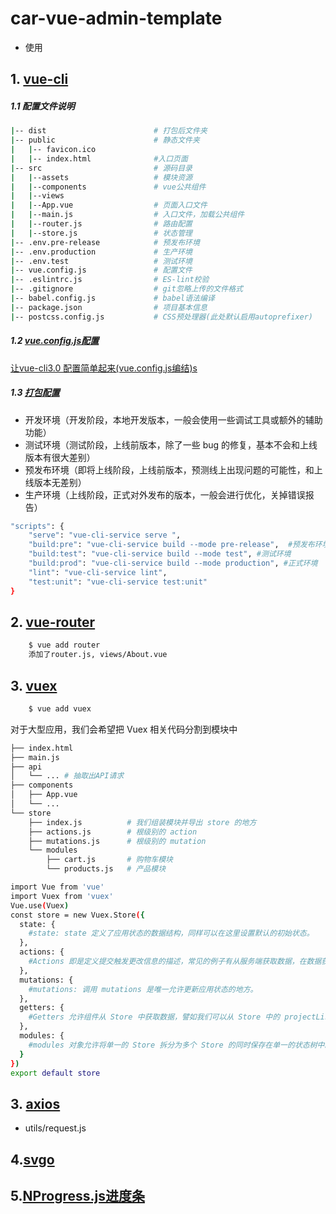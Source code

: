 # car-vue-admin-template
* 使用

## 1. [vue-cli](https://cli.vuejs.org/zh/)
##### 1.1 配置文件说明
```bash
|-- dist                        # 打包后文件夹
|-- public                      # 静态文件夹
|   |-- favicon.ico				
|   |-- index.html			    #入口页面
|-- src                         # 源码目录
|   |--assets				    # 模块资源
|   |--components			    # vue公共组件
|   |--views 
|   |--App.vue                  # 页面入口文件
|   |--main.js	                # 入口文件，加载公共组件
|   |--router.js                # 路由配置
|   |--store.js	                # 状态管理
|-- .env.pre-release            # 预发布环境
|-- .env.production	            # 生产环境
|-- .env.test		            # 测试环境
|-- vue.config.js               # 配置文件
|-- .eslintrc.js    		  	# ES-lint校验
|-- .gitignore          		# git忽略上传的文件格式
|-- babel.config.js   			# babel语法编译
|-- package.json       	        # 项目基本信息
|-- postcss.config.js   	 	# CSS预处理器(此处默认启用autoprefixer)
```

##### 1.2 [vue.config.js配置](https://cli.vuejs.org/zh/config/#vue-config-js)
[让vue-cli3.0 配置简单起来(vue.config.js编结)s](https://juejin.im/post/5bd02f98e51d457a944b634f)

##### 1.3 [打包配置](https://cli.vuejs.org/zh/config/#vue-config-js)
* 开发环境（开发阶段，本地开发版本，一般会使用一些调试工具或额外的辅助功能）
* 测试环境（测试阶段，上线前版本，除了一些 bug 的修复，基本不会和上线版本有很大差别）
* 预发布环境（即将上线阶段，上线前版本，预测线上出现问题的可能性，和上线版本无差别）
* 生产环境（上线阶段，正式对外发布的版本，一般会进行优化，关掉错误报告）

```bash
"scripts": {
    "serve": "vue-cli-service serve ",
    "build:pre": "vue-cli-service build --mode pre-release",  #预发布环境
    "build:test": "vue-cli-service build --mode test", #测试环境
    "build:prod": "vue-cli-service build --mode production", #正式环境
    "lint": "vue-cli-service lint",
    "test:unit": "vue-cli-service test:unit"
}
```


## 2. [vue-router](https://router.vuejs.org/zh/)
```bash
    $ vue add router
    添加了router.js, views/About.vue
```
## 3. [vuex](https://vuex.vuejs.org/zh/)
```bash
    $ vue add vuex
```
对于大型应用，我们会希望把 Vuex 相关代码分割到模块中
```bash
├── index.html
├── main.js
├── api
│   └── ... # 抽取出API请求
├── components
│   ├── App.vue
│   └── ...
└── store
    ├── index.js          # 我们组装模块并导出 store 的地方
    ├── actions.js        # 根级别的 action
    ├── mutations.js      # 根级别的 mutation
    └── modules
        ├── cart.js       # 购物车模块
        └── products.js   # 产品模块
```

```bash
import Vue from 'vue'
import Vuex from 'vuex'
Vue.use(Vuex)
const store = new Vuex.Store({
  state: {
    #state: state 定义了应用状态的数据结构，同样可以在这里设置默认的初始状态。
  },
  actions: {
    #Actions 即是定义提交触发更改信息的描述，常见的例子有从服务端获取数据，在数据获取完成后会调用store.commit()来调用更改 Store 中的状态。可以在组件中使用dispatch来发出 Actions。
  },
  mutations: {
    #mutations: 调用 mutations 是唯一允许更新应用状态的地方。
  },
  getters: {
    #Getters 允许组件从 Store 中获取数据，譬如我们可以从 Store 中的 projectList 中筛选出已完成的项目列表
  },  
  modules: {
    #modules 对象允许将单一的 Store 拆分为多个 Store 的同时保存在单一的状态树中。随着应用复杂度的增加，这种拆分能够更好地组织代码
  }
})
export default store
```
## 3. [axios](https://github.com/axios/axios)
* utils/request.js

## 4.[svgo](https://panjiachen.github.io/vue-element-admin-site/zh/feature/script/svgo.html)

## 5.[NProgress.js进度条](http://ricostacruz.com/nprogress/)
